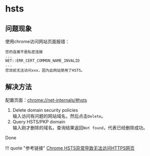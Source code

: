 # hsts

## 问题现象

使用chrome访问网站页面报错：  
```
您的连接不是私密连接
...
NET::ERR_CERT_COMMON_NAME_INVALID
...
您目前无法访问xxx，因为此网站使用了HSTS。
```

## 解决方法

配置页面：<chrome://net-internals/#hsts>

1. Delete domain security policies  
输入访问有问题的网站域名，然后点击`Delete`。
2. Query HSTS/PKP domain  
输入刚才删除的域名，查询结果返回`Not found`，代表已经删除成功。

Done


!!! quote "参考链接"
    [Chrome HSTS异常导致无法访问HTTPS网页](https://blog.51cto.com/xujpxm/2085695?source=drt)
